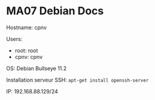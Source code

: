 # MA07 Debian Docs

Hostname: cpnv

Users:
- root: root
- cpnv: cpnv


OS: Debian Bullseye 11.2

Installation serveur SSH: `apt-get install openssh-server`

IP: 192.168.88.129/24
